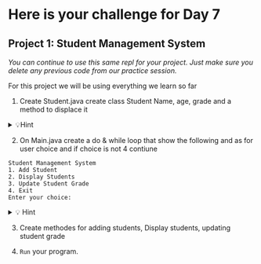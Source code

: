# Here is your challenge for Day 7

## Project 1: Student Management System

*You can continue to use this same repl for your project. Just make sure you delete any previous code from our practice session.*

For this project we will be using everything we learn so far

1. Create Student.java create class Student Name, age, grade and a method to displace it

<details><summary> 💡Hint </summary> 

For grade it can be a interger or string just make sure you adjust the code

</details>

2. On Main.java create a do & while loop that show the following and as for user choice and if choice is not 4 contiune
```
Student Management System
1. Add Student
2. Display Students
3. Update Student Grade
4. Exit
Enter your choice:  
```
<details> <summary>💡 Hint </summary>

Remeber use the scanner for input

</details>

3. Create methodes for adding students, Display students, updating student grade

4. `Run` your program.
